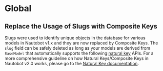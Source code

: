 # Global

## Replace the Usage of Slugs with Composite Keys

Slugs were used to identify unique objects in the database for various models in Nautobot v1.x and they are now replaced by Composite Keys. The `slug` field can be safely deleted as long as your models are derived from `BaseModel` that automatically supports the following [natural key](https://docs.djangoproject.com/en/3.2/topics/serialization#natural-keys) APIs. For a more comprehensive guideline on how Natural Keys/Composite Keys in Nautobot v2.0 works, please go to the [Natural Key documentation](../../../core/natural-keys.md).
